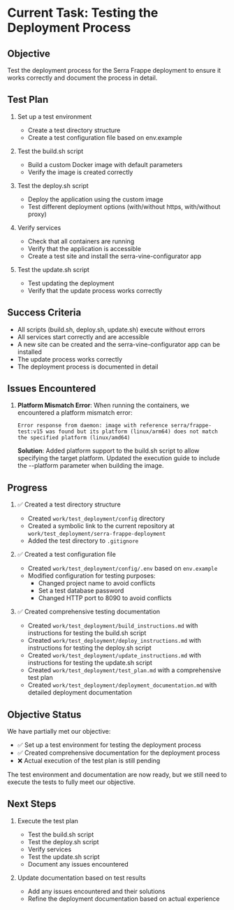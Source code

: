 # Current Task: Testing the Deployment Process

## Objective

Test the deployment process for the Serra Frappe deployment to ensure it works correctly and document the process in detail.

## Test Plan

1. Set up a test environment
   - Create a test directory structure
   - Create a test configuration file based on env.example

2. Test the build.sh script
   - Build a custom Docker image with default parameters
   - Verify the image is created correctly

3. Test the deploy.sh script
   - Deploy the application using the custom image
   - Test different deployment options (with/without https, with/without proxy)

4. Verify services
   - Check that all containers are running
   - Verify that the application is accessible
   - Create a test site and install the serra-vine-configurator app

5. Test the update.sh script
   - Test updating the deployment
   - Verify that the update process works correctly

## Success Criteria

- All scripts (build.sh, deploy.sh, update.sh) execute without errors
- All services start correctly and are accessible
- A new site can be created and the serra-vine-configurator app can be installed
- The update process works correctly
- The deployment process is documented in detail

## Issues Encountered

1. **Platform Mismatch Error**: When running the containers, we encountered a platform mismatch error:
   ```
   Error response from daemon: image with reference serra/frappe-test:v15 was found but its platform (linux/arm64) does not match the specified platform (linux/amd64)
   ```

   **Solution**: Added platform support to the build.sh script to allow specifying the target platform. Updated the execution guide to include the --platform parameter when building the image.

## Progress

1. ✅ Created a test directory structure
   - Created `work/test_deployment/config` directory
   - Created a symbolic link to the current repository at `work/test_deployment/serra-frappe-deployment`
   - Added the test directory to `.gitignore`

2. ✅ Created a test configuration file
   - Created `work/test_deployment/config/.env` based on `env.example`
   - Modified configuration for testing purposes:
     - Changed project name to avoid conflicts
     - Set a test database password
     - Changed HTTP port to 8090 to avoid conflicts

3. ✅ Created comprehensive testing documentation
   - Created `work/test_deployment/build_instructions.md` with instructions for testing the build.sh script
   - Created `work/test_deployment/deploy_instructions.md` with instructions for testing the deploy.sh script
   - Created `work/test_deployment/update_instructions.md` with instructions for testing the update.sh script
   - Created `work/test_deployment/test_plan.md` with a comprehensive test plan
   - Created `work/test_deployment/deployment_documentation.md` with detailed deployment documentation

## Objective Status

We have partially met our objective:

- ✅ Set up a test environment for testing the deployment process
- ✅ Created comprehensive documentation for the deployment process
- ❌ Actual execution of the test plan is still pending

The test environment and documentation are now ready, but we still need to execute the tests to fully meet our objective.

## Next Steps

1. Execute the test plan
   - Test the build.sh script
   - Test the deploy.sh script
   - Verify services
   - Test the update.sh script
   - Document any issues encountered

2. Update documentation based on test results
   - Add any issues encountered and their solutions
   - Refine the deployment documentation based on actual experience
